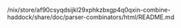 /nix/store/af90csyqdsijkl29xphkzbxgp4q0qxin-combine-haddock/share/doc/parser-combinators/html/README.md